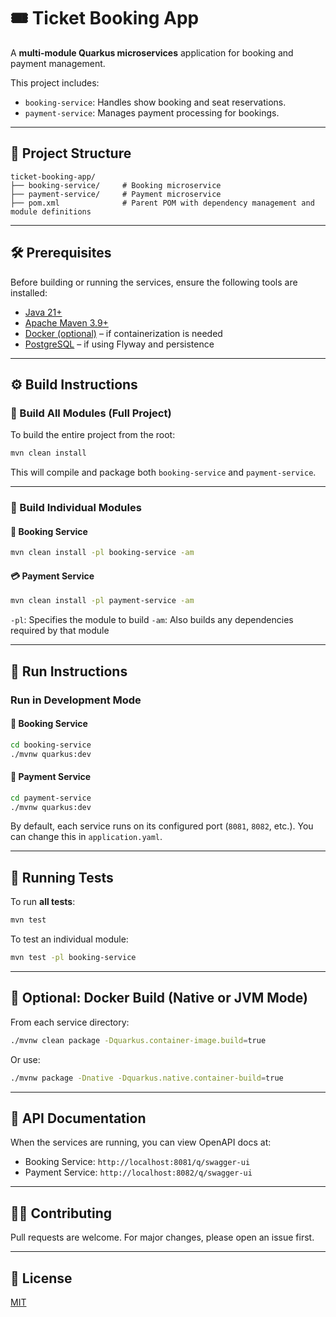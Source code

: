 # 🎟️ Ticket Booking App

A **multi-module Quarkus microservices** application for booking and payment management.

This project includes:

* `booking-service`: Handles show booking and seat reservations.
* `payment-service`: Manages payment processing for bookings.

---

## 🧱 Project Structure

```
ticket-booking-app/
├── booking-service/     # Booking microservice
├── payment-service/     # Payment microservice
├── pom.xml              # Parent POM with dependency management and module definitions
```

---

## 🛠️ Prerequisites

Before building or running the services, ensure the following tools are installed:

* [Java 21+](https://adoptium.net/)
* [Apache Maven 3.9+](https://maven.apache.org/)
* [Docker (optional)](https://www.docker.com/) – if containerization is needed
* [PostgreSQL](https://www.postgresql.org/) – if using Flyway and persistence

---

## ⚙️ Build Instructions

### 🔁 Build All Modules (Full Project)

To build the entire project from the root:

```bash
mvn clean install
```

This will compile and package both `booking-service` and `payment-service`.

---

### 🧹 Build Individual Modules

#### 📆 Booking Service

```bash
mvn clean install -pl booking-service -am
```

#### 💳 Payment Service

```bash
mvn clean install -pl payment-service -am
```

`-pl`: Specifies the module to build
`-am`: Also builds any dependencies required by that module

---

## 🚀 Run Instructions

### Run in Development Mode

#### 🔹 Booking Service

```bash
cd booking-service
./mvnw quarkus:dev
```

#### 🔹 Payment Service

```bash
cd payment-service
./mvnw quarkus:dev
```

By default, each service runs on its configured port (`8081`, `8082`, etc.). You can change this in `application.yaml`.

---

## 🧪 Running Tests

To run **all tests**:

```bash
mvn test
```

To test an individual module:

```bash
mvn test -pl booking-service
```

---

## 🐳 Optional: Docker Build (Native or JVM Mode)

From each service directory:

```bash
./mvnw clean package -Dquarkus.container-image.build=true
```

Or use:

```bash
./mvnw package -Dnative -Dquarkus.native.container-build=true
```

---

## 📄 API Documentation

When the services are running, you can view OpenAPI docs at:

* Booking Service: `http://localhost:8081/q/swagger-ui`
* Payment Service: `http://localhost:8082/q/swagger-ui`

---

## 🧑‍💻 Contributing

Pull requests are welcome. For major changes, please open an issue first.

---

## 📜 License

[MIT](LICENSE)
